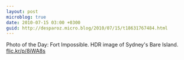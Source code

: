 ```yaml
---
layout: post
microblog: true
date: 2010-07-15 03:00 +0300
guid: http://desparoz.micro.blog/2010/07/15/t18631767484.html
---
```

Photo of the Day: Fort Impossible. HDR image of Sydney's Bare Island. [flic.kr/p/8iWA8s](http://flic.kr/p/8iWA8s)
